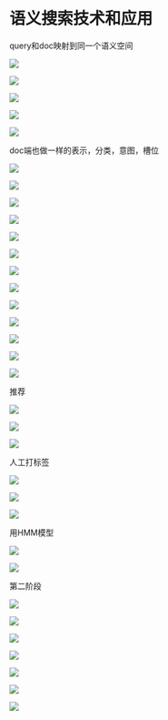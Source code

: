 # 语义搜索技术和应用

query和doc映射到同一个语义空间

![](image1/image.png)

![](image1/image_1.png)


![](image1/image_2.png)

![](image1/image_3.png)

![](image1/image_4.png)

doc端也做一样的表示，分类，意图，槽位

![](image1/image_5.png)


![](image1/image_6.png)


![](image1/image_7.png)


![](image1/image_8.png)

![](image1/image_9.png)

![](image1/image_10.png)


![](image1/image_11.png)

![](image1/image_12.png)

![](image1/image_13.png)

![](image1/image_14.png)


![](image1/image_15.png)

![](image1/image_16.png)


![](image1/image_17.png)


推荐

![](image1/image_18.png)

![](image1/image_19.png)

![](image1/image_20.png)

人工打标签

![](image/image_21.png)

![](image/image_22.png)


![](image/image_23.png)

用HMM模型

![](image/image_24.png)

![](image/image_25.png)

第二阶段

![](image/image_26.png)

![](image/image_27.png)

![](image/image_28.png)


![](image/image_29.png)


![](image/image_30.png)

![](image/image_31.png)


![](image/image_32.png)




